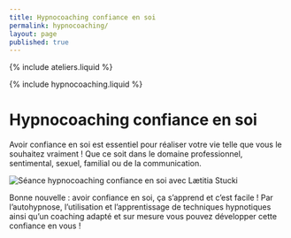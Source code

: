 ```yaml
---
title: Hypnocoaching confiance en soi
permalink: hypnocoaching/
layout: page
published: true
---
```


{% include ateliers.liquid %}

{% include hypnocoaching.liquid %}

# Hypnocoaching confiance en soi

Avoir confiance en soi est essentiel pour réaliser votre vie telle que vous le souhaitez vraiment ! Que ce soit dans le domaine professionnel, sentimental, sexuel, familial ou de la communication.

![Séance hypnocoaching confiance en soi avec Lætitia Stucki](../images/laetitia-stucki-hypnose-003.jpg)

Bonne nouvelle : avoir confiance en soi, ça s’apprend et c’est facile ! Par l’autohypnose, l’utilisation et l’apprentissage de techniques hypnotiques ainsi qu’un coaching adapté et sur mesure vous pouvez développer cette confiance en vous !
